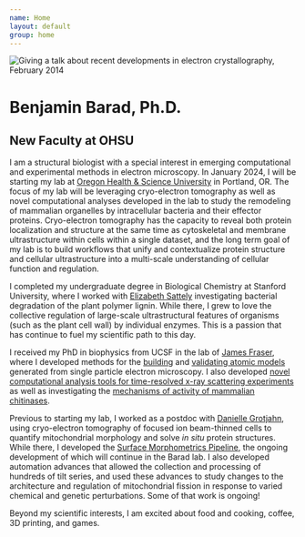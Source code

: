 ```yaml
---
name: Home
layout: default
group: home
---
```


<img src="/static/img/Giving_microed_talk.jpg" class="img-responsive center-block" alt="Giving a talk about recent developments in electron crystallography, February 2014"/>

<h1 class="text-center">Benjamin Barad, Ph.D.</h1>
<h2 class="text-center">New Faculty at OHSU</h2>

<p class="lead text-justify">
  
I am a structural biologist with a special interest in emerging computational and experimental methods in electron microscopy. In January 2024, I will be starting my lab at [Oregon Health & Science University](https://www.ohsu.edu/school-of-medicine/chemical-physiology-and-biochemistry) in Portland, OR. The focus of my lab will be leveraging cryo-electron tomography as well as novel computational analyses developed in the lab to study the remodeling of mammalian organelles by intracellular bacteria and their effector proteins. Cryo-electron tomography has the capacity to reveal both protein localization and structure at the same time as cytoskeletal and membrane ultrastructure within cells within a single dataset, and the long term goal of my lab is to build workflows that unify and contextualize protein structure and cellular ultrastructure into a multi-scale understanding of cellular function and regulation. 

I completed my undergraduate degree in Biological Chemistry at Stanford University, where I worked with [Elizabeth Sattely](http://www.stanford.edu/group/sattelygroup/cgi-bin/wordpress/) investigating bacterial degradation of the plant polymer lignin. While there, I grew to love the collective regulation of large-scale ultrastructural features of organisms (such as the plant cell wall) by individual enzymes. This is a passion that has continue to fuel my scientific path to this day.

I received my PhD in biophysics from UCSF in the lab of [James Fraser](http://fraserlab.com), where I developed methods for the [building](https://elifesciences.org/articles/17219) and [validating atomic models](https://www.nature.com/articles/nmeth.3541) generated from single particle electron microscopy. I also developed [novel computational analysis tools for time-resolved x-ray scattering experiments](https://www.nature.com/articles/s41557-019-0329-3) as well as investigating the [mechanisms of activity of mammalian chitinases](https://onlinelibrary.wiley.com/doi/10.1002/pro.3822).  

Previous to starting my lab, I worked as a postdoc with [Danielle Grotjahn](https://www.scripps.edu/faculty/grotjahn/), using cryo-electron tomography of focused ion beam-thinned cells to quantify mitochondrial morphology and solve _in situ_ protein structures. While there, I developed the [Surface Morphometrics Pipeline](https://github.com/GrotjahnLab/surface_morphometrics), the ongoing development of which will continue in the Barad lab. I also developed automation advances that allowed the collection and processing of hundreds of tilt series, and used these advances to study changes to the architecture and regulation of mitochondrial fission in response to varied chemical and genetic perturbations. Some of that work is ongoing!




Beyond my scientific interests, I am excited about food and cooking, coffee, 3D printing, and games. 
</p>
